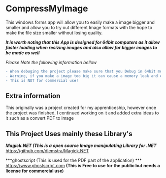 # CompressMyImage
This windows forms app will allow you to easily make a image bigger and smaller and allow you to try out different Image formats with the hope to make the file size smaller without losing quality.

***It is worth noting that this App is designed for 64bit computers as it allow faster loading when resizing images and also allow for bigger images to be made as well***

*Please Note the following information bellow*
```diff
- When debuging the project please make sure that you Debug in 64bit mode otherwise it will throw an exsption
- Warning, if you make a image too big it can cause a memory leak and cause big files to be made in the projects Temp Folder
- This is NOT for commercial use!
```
## Extra information
This originally was a project created for my apprenticeship, however once the project was finished, I continued working on it and added extra ideas to it such as a convert PDF to image  


## This Project Uses mainly these Library's 
***Magick.NET (This is a open source Image manipulating Library for .NET***
https://github.com/dlemstra/Magick.NET

***ghostscript (This is used for the PDF part of the application) ***
https://www.ghostscript.com
**(This is Free to use for the public but needs a license for commercial use)**
